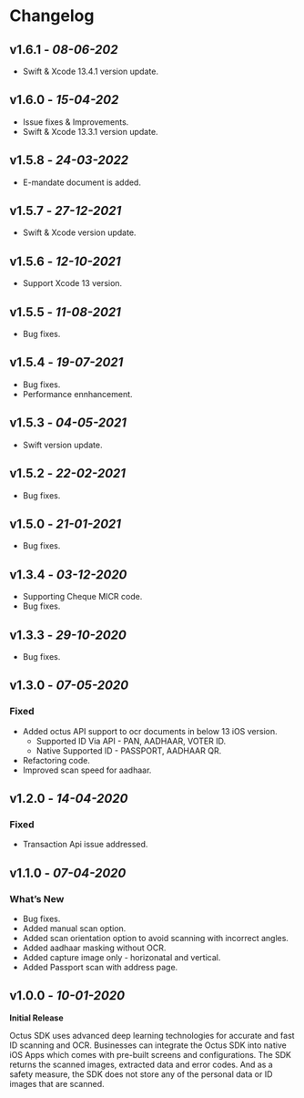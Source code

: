 # Changelog

## **v1.6.1** - *08-06-202*
- Swift & Xcode 13.4.1 version update.

## **v1.6.0** - *15-04-202*
- Issue fixes & Improvements.
- Swift & Xcode 13.3.1 version update.

## **v1.5.8** - *24-03-2022*
- E-mandate document is added.

## **v1.5.7** - *27-12-2021*
- Swift & Xcode version update.

## **v1.5.6** - *12-10-2021*
- Support Xcode 13 version.

## **v1.5.5** - *11-08-2021*
- Bug fixes.

## **v1.5.4** - *19-07-2021*
- Bug fixes.
- Performance ennhancement.

## **v1.5.3** - *04-05-2021*
- Swift version update.
 
## **v1.5.2** - *22-02-2021*
- Bug fixes.

## **v1.5.0** - *21-01-2021*
- Bug fixes.

## **v1.3.4** - *03-12-2020*
- Supporting Cheque MICR code.
- Bug fixes.

## **v1.3.3** - *29-10-2020*
- Bug fixes.

## **v1.3.0** - *07-05-2020*
 ### Fixed
- Added octus API support to ocr documents in below 13 iOS version.
  - Supported ID Via API - PAN, AADHAAR, VOTER ID.
  - Native Supported ID - PASSPORT, AADHAAR QR.
- Refactoring code. 
- Improved scan speed for aadhaar.

## **v1.2.0** - *14-04-2020*
 ### Fixed
- Transaction Api issue addressed.

## **v1.1.0** - *07-04-2020*
 ### What’s New
- Bug fixes.
- Added manual scan option.
- Added scan orientation option to avoid scanning with incorrect angles.
- Added aadhaar masking without OCR.
- Added capture image only - horizonatal and vertical.
- Added Passport scan with address page. 
 

## **v1.0.0** - *10-01-2020*
 **Initial Release**
 
Octus SDK uses advanced deep learning technologies for accurate and fast ID scanning and OCR. Businesses can integrate the Octus SDK into native iOS Apps which comes with pre-built screens and configurations. The SDK returns the scanned images, extracted data and error codes. And as a safety measure, the SDK does not store any of the personal data or ID images that are scanned.
